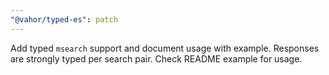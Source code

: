 ```yaml
---
"@vahor/typed-es": patch
---
```


Add typed `msearch` support and document usage with example. Responses are strongly typed per search pair. Check README example for usage.
